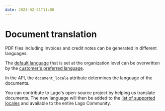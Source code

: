 ```yaml
---
date: 2023-02-21T11:00
---
```


# Document translation
PDF files including invoices and credit notes can be generated in different languages.

The [default language](../docs/guide/invoicing/download-invoices#translate-invoices) that is set at the organization level can be overwritten by the [customer's preferred language](../docs/guide/customers#preferred-language).

In the API, the `document_locale` attribute determines the language of the documents.

You can contribute to Lago's open-source project by helping us translate documents. The new language will then be added to the [list of supported locales](../docs/api/resources/locales) and available to the entire Lago Community.